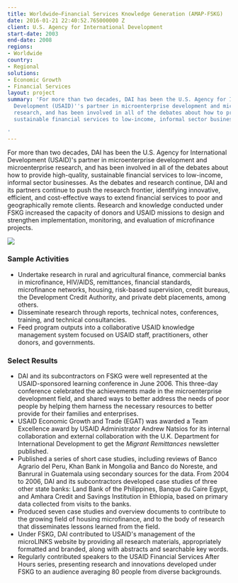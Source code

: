 ```yaml
---
title: Worldwide—Financial Services Knowledge Generation (AMAP-FSKG)
date: 2016-01-21 22:40:52.765000000 Z
client: U.S. Agency for International Development
start-date: 2003
end-date: 2008
regions:
- Worldwide
country:
- Regional
solutions:
- Economic Growth
- Financial Services
layout: project
summary: 'For more than two decades, DAI has been the U.S. Agency for International
  Development (USAID)''s partner in microenterprise development and microenterprise
  research, and has been involved in all of the debates about how to provide high-quality,
  sustainable financial services to low-income, informal sector businesses.

'
---
```


For more than two decades, DAI has been the U.S. Agency for International Development (USAID)'s partner in microenterprise development and microenterprise research, and has been involved in all of the debates about how to provide high-quality, sustainable financial services to low-income, informal sector businesses. As the debates and research continue, DAI and its partners continue to push the research frontier, identifying innovative, efficient, and cost-effective ways to extend financial services to poor and geographically remote clients. Research and knowledge conducted under FSKG increased the capacity of donors and USAID missions to design and strengthen implementation, monitoring, and evaluation of microfinance projects.

![][1]

###  Sample Activities

* Undertake research in rural and agricultural finance, commercial banks in microfinance, HIV/AIDS, remittances, financial standards, microfinance networks, housing, risk-based supervision, credit bureaus, the Development Credit Authority, and private debt placements, among others.
* Disseminate research through reports, technical notes, conferences, training, and technical consultancies.
* Feed program outputs into a collaborative USAID knowledge management system focused on USAID staff, practitioners, other donors, and governments.

###  Select Results

* DAI and its subcontractors on FSKG were well represented at the USAID-sponsored learning conference in June 2006. This three-day conference celebrated the achievements made in the microenterprise development field, and shared ways to better address the needs of poor people by helping them harness the necessary resources to better provide for their families and enterprises.
* USAID Economic Growth and Trade (EGAT) was awarded a Team Excellence award by USAID Administrator Andrew Natsios for its internal collaboration and external collaboration with the U.K. Department for International Development to get the _Migrant Remittances_ newsletter published.
* Published a series of short case studies, including reviews of Banco Agrario del Peru, Khan Bank in Mongolia and Banco do Noreste, and Banrural in Guatemala using secondary sources for the data. From 2004 to 2006, DAI and its subcontractors developed case studies of three other state banks: Land Bank of the Philippines, Banque du Caire Egypt, and Amhara Credit and Savings Institution in Ethiopia, based on primary data collected from visits to the banks.
* Produced seven case studies and overview documents to contribute to the growing field of housing microfinance, and to the body of research that disseminates lessons learned from the field.
* Under FSKG, DAI contributed to USAID's management of the microLINKS website by providing all research materials, appropriately formatted and branded, along with abstracts and searchable key words.
* Regularly contributed speakers to the USAID Financial Services After Hours series, presenting research and innovations developed under FSKG to an audience averaging 80 people from diverse backgrounds.

[1]: /assets/images/projects/AMAP-FSKG.jpg
